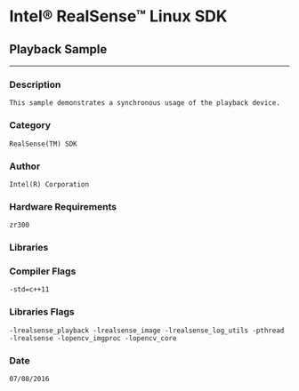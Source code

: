 # Intel&reg; RealSense&trade; Linux SDK
## Playback Sample
---
### Description
    This sample demonstrates a synchronous usage of the playback device.

### Category
    RealSense(TM) SDK

### Author
    Intel(R) Corporation
    
### Hardware Requirements
    zr300

### Libraries
    

### Compiler Flags
    -std=c++11

### Libraries Flags
    -lrealsense_playback -lrealsense_image -lrealsense_log_utils -pthread -lrealsense -lopencv_imgproc -lopencv_core

### Date
    07/08/2016
    
